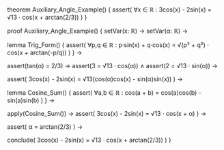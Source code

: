 theorem Auxiliary_Angle_Example() {
  assert(
    ∀x ∈ ℝ : 3cos(x) - 2sin(x) = √13 · cos(x + arctan(2/3))
  )
}

proof Auxiliary_Angle_Example() {
  setVar(x: ℝ) →
  setVar(α: ℝ) →
  
  lemma Trig_Form() {
    assert(
      ∀p,q ∈ ℝ : p·sin(x) + q·cos(x) = √(p² + q²) · cos(x + arctan(-p/q))
    )
  } →

  assert(tan(α) = 2/3) →
  assert(3 = √13 · cos(α)) ∧
  assert(2 = √13 · sin(α)) →
  
  assert(
    3cos(x) - 2sin(x) = √13(cos(α)cos(x) - sin(α)sin(x))
  ) →
  
  lemma Cosine_Sum() {
    assert(
      ∀a,b ∈ ℝ : cos(a + b) = cos(a)cos(b) - sin(a)sin(b)
    )
  } →
  
  apply(Cosine_Sum()) →
  assert(
    3cos(x) - 2sin(x) = √13 · cos(x + α)
  ) →
  
  assert(
    α = arctan(2/3)
  ) →
  
  conclude(
    3cos(x) - 2sin(x) = √13 · cos(x + arctan(2/3))
  )
}